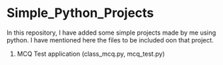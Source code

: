 # Simple_Python_Projects

In this repository, I have added some simple projects made by me using python. I have mentioned here the files to be included oon that project.
1. MCQ Test application (class_mcq.py, mcq_test.py)
   
   
